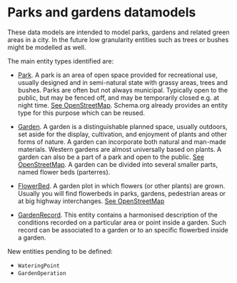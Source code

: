 # Parks and gardens datamodels

These data models are intended to model parks, gardens and related green areas in a city.
In the future low granularity entities such as trees or bushes might be modelled as well.

The main entity types identified are:

+ [Park](http://schema.org/Park). A park is an area of open space provided for recreational use, usually designed and in semi-natural state with grassy areas, trees and bushes.
Parks are often but not always municipal. Typically open to the public, but may be fenced off, and may be temporarily closed e.g. at night time.
[See OpenStreetMap](http://wiki.openstreetmap.org/wiki/Tag:leisure%3Dpark). Schema.org already provides an entity type for this purpose which can be reused. 

+ [Garden](../Garden/doc/spec.md). A garden is a distinguishable planned space, usually outdoors, set aside for the display, cultivation,
and enjoyment of plants and other forms of nature.
A garden can incorporate both natural and man-made materials. Western gardens are almost universally based on plants.
A garden can also be a part of a park and open to the public. [See OpenStreetMap](http://wiki.openstreetmap.org/wiki/Tag:leisure%3Dgarden).
A garden can be divided into several smaller parts, named flower beds (parterres). 

+ [FlowerBed](../FlowerBed/doc/spec.md). A garden plot in which flowers (or other plants) are grown.
Usually you will find flowerbeds in parks, gardens, pedestrian areas or at big highway interchanges.
[See OpenStreetMap](http://wiki.openstreetmap.org/wiki/Proposed_features/flowerbed)

+ [GardenRecord](../GardenRecord/doc/spec.md). This entity contains a harmonised description of the conditions recorded on a particular area or point inside a garden. Such record
can be associated to a garden or to an specific flowerbed inside a garden.

New entities pending to be defined:

+ `WateringPoint`
+ `GardenOperation`
